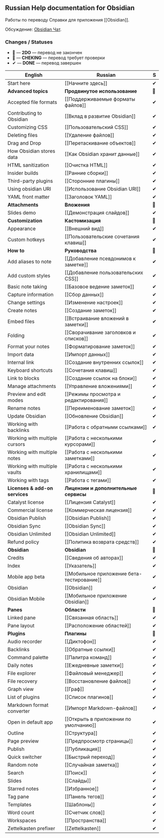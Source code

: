 ## Russian Help documentation for Obsidian

Работы по переводу Справки для приложения [[Obsidian]].

Обсуждение: [Obsidian Чат](https://t.me/obsidian_z).

### Changes / Statuses

* 📍 — **2DO** — перевод не закончен
* 📝 — **CHEKING** — перевод требует проверки
* ✔ — **DONE** — перевод завершен

English                        | Russian                                    | S
------------------------------ | ------------------------------------------ | -
Start here                     | [[Начните здесь]]                          | ✔
**Advanced topics**            | **Продвинутое использование**              | 📁
Accepted file formats          | [[Поддерживаемые форматы файлов]]          | ✔
Contributing to Obsidian       | [[Вклад в развитие Obsidian]]              | ✔
Customizing CSS                | [[Пользовательский CSS]]                   | ✔
Deleting files                 | [[Удаление файлов]]                        | ✔
Drag and Drop                  | [[Перетаскивание объектов]]                | ✔
How Obsidian stores data       | [[Как Obsidian хранит данные]]             | ✔
HTML sanitization              | [[Очистка HTML]]                           | ✔
Insider builds                 | [[Ранние сборки]]                          | ✔
Third-party plugins            | [[Сторонние плагины]]                      | ✔
Using obsidian URI             | [[Использование Obsidian URI]]             | ✔
YAML front matter              | [[Заголовок YAML]]                         | ✔
**Attachments**                | **Вложения**                               | 📁
Slides demo                    | [[Демонстрация слайдов]]                   | ✔
**Customization**              | **Кастомизация**                           | 📁
Appearance                     | [[Внешний вид]]                            | ✔
Custom hotkeys                 | [[Пользовательские сочетания клавиш]]      | ✔
**How to**                     | **Руководства**                            | 📁
Add aliases to note            | [[Добавление псевдонимов к заметке]]       | ✔
Add custom styles              | [[Добавление пользовательских CSS]]        | ✔
Basic note taking              | [[Базовое ведение заметок]]                | ✔
Capture information            | [[Сбор данных]]                            | ✔
Change settings                | [[Изменение настроек]]                     | ✔
Create notes                   | [[Создание заметок]]                       | ✔
Embed files                    | [[Встраивание вложений в заметки]]         | ✔
Folding                        | [[Сворачивание заголовков и списков]]      | ✔
Format your notes              | [[Форматирование заметок]]                 | ✔
Import data                    | [[Импорт данных]]                          | ✔
Internal link                  | [[Создание внутренних ссылок]]             | ✔
Keyboard shortcuts             | [[Сочетания клавиш]]                       | ✔
Link to blocks                 | [[Создание ссылок на блоки]]               | ✔
Manage attachments             | [[Управление вложениями]]                  | ✔
Preview and edit modes         | [[Режимы просмотра и редактирования]]      | ✔
Rename notes                   | [[Переименование заметок]]                 | ✔
Update Obsidian                | [[Обновление Obsidian]]                    | ✔
Working with backlinks         | [[Работа с обратными ссылками]]            | ✔
Working with multiple cursors  | [[Работа с несколькими курсорами]]         | ✔
Working with multiple notes    | [[Работа с несколькими заметками]]         | ✔
Working with multiple vaults   | [[Работа с несколькими хранилищами]]       | ✔
Working with tags              | [[Работа с тегами]]                        | ✔
**Licenses & add-on services** | **Лицензии и дополнительные сервисы**      | 📁
Catalyst license               | [[Лицензия Catalyst]]                      | ✔
Commercial license             | [[Коммерческая лицензия]]                  | ✔
Obsidian Publish               | [[Obsidian Publish]]                       | ✔
Obsidian Sync                  | [[Obsidian Sync]]                          | ✔
Obsidian Unlimited             | [[Obsidian Unlimited]]                     | ✔
Refund policy                  | [[Политика возврата средств]]              | ✔
**Obsidian**                   | **Obsidian**                               | 📁
Credits                        | [[Сведения об авторах]]                    | ✔
Index                          | [[Указатель]]                              | ✔
Mobile app beta                | [[Мобильное приложение бета-тестирование]] | ✔
Obsidian                       | [[Obsidian]]                               | ✔
Obsidian Mobile                | [[Мобильное приложение Obsidian]]          | ✔
**Panes**                      | **Области**                                | 📁
Linked pane                    | [[Связанная область]]                      | ✔
Pane layout                    | [[Расположение областей]]                  | ✔
**Plugins**                    | **Плагины**                                | 📁
Audio recorder                 | [[Диктофон]]                               | ✔
Backlinks                      | [[Обратные ссылки]]                        | ✔
Command palette                | [[Палитра команд]]                         | ✔
Daily notes                    | [[Ежедневные заметки]]                     | ✔
File explorer                  | [[Файловый менеджер]]                      | ✔
File recovery                  | [[Восстановление файлов]]                  | ✔
Graph view                     | [[Граф]]                                   | ✔
List of plugins                | [[Список плагинов]]                        | ✔
Markdown format converter      | [[Импорт Markdown-файлов]]                 | ✔
Open in default app            | [[Открыть в приложении по умолчанию]]      | ✔
Outline                        | [[Структура]]                              | ✔
Page preview                   | [[Предпросмотр страницы]]                  | ✔
Publish                        | [[Публикация]]                             | ✔
Quick switcher                 | [[Быстрый переход]]                        | ✔
Random note                    | [[Случайная заметка]]                      | ✔
Search                         | [[Поиск]]                                  | ✔
Slides                         | [[Слайды]]                                 | ✔
Starred notes                  | [[Избранное]]                              | ✔
Tag pane                       | [[Панель тегов]]                           | ✔
Templates                      | [[Шаблоны]]                                | ✔
Word count                     | [[Счетчик слов]]                           | ✔
Workspaces                     | [[Пространства]]                           | ✔
Zettelkasten prefixer          | [[Zettelkasten]]                   | ✔
